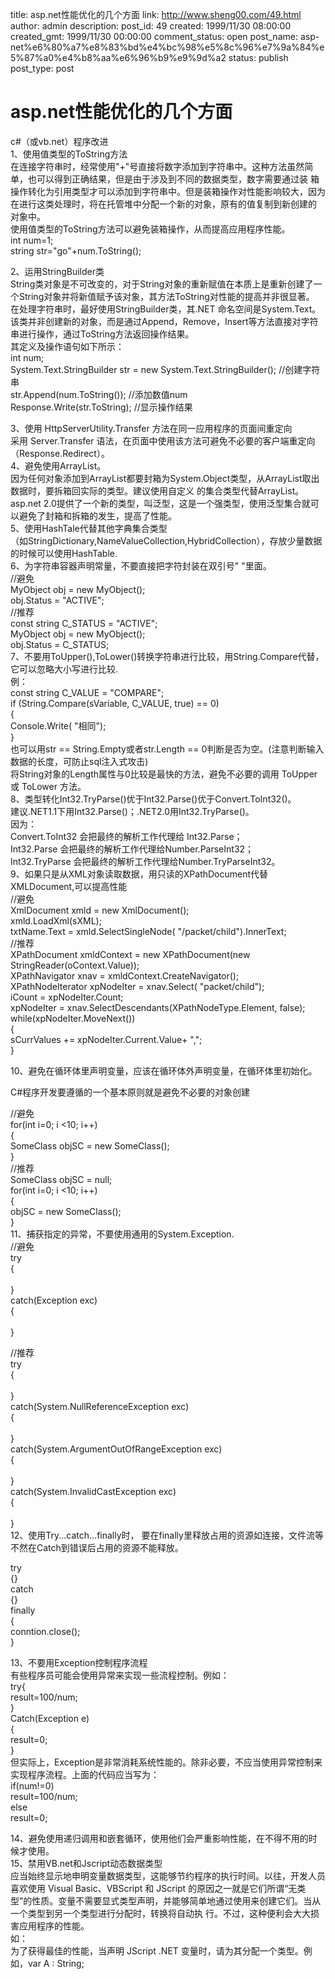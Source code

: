 title: asp.net性能优化的几个方面
link: http://www.sheng00.com/49.html
author: admin
description: 
post_id: 49
created: 1999/11/30 08:00:00
created_gmt: 1999/11/30 00:00:00
comment_status: open
post_name: asp-net%e6%80%a7%e8%83%bd%e4%bc%98%e5%8c%96%e7%9a%84%e5%87%a0%e4%b8%aa%e6%96%b9%e9%9d%a2
status: publish
post_type: post

# asp.net性能优化的几个方面

c#（或vb.net）程序改进   
1、使用值类型的ToString方法   
在连接字符串时，经常使用"+"号直接将数字添加到字符串中。这种方法虽然简单，也可以得到正确结果，但是由于涉及到不同的数据类型，数字需要通过装 箱操作转化为引用类型才可以添加到字符串中。但是装箱操作对性能影响较大，因为在进行这类处理时，将在托管堆中分配一个新的对象，原有的值复制到新创建的 对象中。   
使用值类型的ToString方法可以避免装箱操作，从而提高应用程序性能。   
int num=1;   
string str="go"+num.ToString();   
  
2、运用StringBuilder类   
String类对象是不可改变的，对于String对象的重新赋值在本质上是重新创建了一个String对象并将新值赋予该对象，其方法ToString对性能的提高并非很显著。   
在处理字符串时，最好使用StringBuilder类，其.NET 命名空间是System.Text。该类并非创建新的对象，而是通过Append，Remove，Insert等方法直接对字符串进行操作，通过ToString方法返回操作结果。   
其定义及操作语句如下所示：   
int num;   
System.Text.StringBuilder str = new System.Text.StringBuilder(); //创建字符串   
str.Append(num.ToString()); //添加数值num   
Response.Write(str.ToString); //显示操作结果   
  
3、使用 HttpServerUtility.Transfer 方法在同一应用程序的页面间重定向   
采用 Server.Transfer 语法，在页面中使用该方法可避免不必要的客户端重定向（Response.Redirect）。   
4、避免使用ArrayList。   
因为任何对象添加到ArrayList都要封箱为System.Object类型，从ArrayList取出数据时，要拆箱回实际的类型。建议使用自定义 的集合类型代替ArrayList。asp.net 2.0提供了一个新的类型，叫泛型，这是一个强类型，使用泛型集合就可以避免了封箱和拆箱的发生，提高了性能。   
5、使用HashTale代替其他字典集合类型   
（如StringDictionary,NameValueCollection,HybridCollection），存放少量数据的时候可以使用HashTable.   
6、为字符串容器声明常量，不要直接把字符封装在双引号" "里面。   
//避免   
MyObject obj = new MyObject();   
obj.Status = "ACTIVE";   
//推荐   
const string C_STATUS = "ACTIVE";   
MyObject obj = new MyObject();   
obj.Status = C_STATUS;   
7、不要用ToUpper(),ToLower()转换字符串进行比较，用String.Compare代替，它可以忽略大小写进行比较.   
例：   
const string C_VALUE = "COMPARE";   
if (String.Compare(sVariable, C_VALUE, true) == 0)   
{   
Console.Write( "相同");   
}   
也可以用str == String.Empty或者str.Length == 0判断是否为空。(注意判断输入数据的长度，可防止sql注入式攻击)   
将String对象的Length属性与0比较是最快的方法，避免不必要的调用 ToUpper 或 ToLower 方法。   
8、类型转化Int32.TryParse()优于Int32.Parse()优于Convert.ToInt32()。   
建议.NET1.1下用Int32.Parse()；.NET2.0用Int32.TryParse()。   
因为：   
Convert.ToInt32 会把最终的解析工作代理给 Int32.Parse；   
Int32.Parse 会把最终的解析工作代理给Number.ParseInt32；   
Int32.TryParse 会把最终的解析工作代理给Number.TryParseInt32。   
9、如果只是从XML对象读取数据，用只读的XPathDocument代替XMLDocument,可以提高性能   
//避免   
XmlDocument xmld = new XmlDocument();   
xmld.LoadXml(sXML);   
txtName.Text = xmld.SelectSingleNode( "/packet/child").InnerText;   
//推荐   
XPathDocument xmldContext = new XPathDocument(new StringReader(oContext.Value));   
XPathNavigator xnav = xmldContext.CreateNavigator();   
XPathNodeIterator xpNodeIter = xnav.Select( "packet/child");   
iCount = xpNodeIter.Count;   
xpNodeIter = xnav.SelectDescendants(XPathNodeType.Element, false);   
while(xpNodeIter.MoveNext())   
{   
sCurrValues += xpNodeIter.Current.Value+ ",";   
}   
  
10、避免在循环体里声明变量，应该在循环体外声明变量，在循环体里初始化。   
  
C#程序开发要遵循的一个基本原则就是避免不必要的对象创建   
  
//避免   
for(int i=0; i <10; i++)   
{   
SomeClass objSC = new SomeClass();   
}   
//推荐   
SomeClass objSC = null;   
for(int i=0; i <10; i++)   
{   
objSC = new SomeClass();   
}   
11、捕获指定的异常，不要使用通用的System.Exception.   
//避免   
try   
{   
<some logic>   
}   
catch(Exception exc)   
{   
<Error handling>   
}   
  
//推荐   
try   
{   
<some logic>   
}   
catch(System.NullReferenceException exc)   
{   
<Error handling>   
}   
catch(System.ArgumentOutOfRangeException exc)   
{   
<Error handling>   
}   
catch(System.InvalidCastException exc)   
{   
<Error handling>   
}   
12、使用Try...catch...finally时， 要在finally里释放占用的资源如连接，文件流等   
不然在Catch到错误后占用的资源不能释放。   
  
try   
{}   
catch   
{}   
finally   
{   
conntion.close();   
}   
  
13、不要用Exception控制程序流程   
有些程序员可能会使用异常来实现一些流程控制。例如：   
try{   
result=100/num;   
}   
Catch(Exception e)   
{   
result=0;   
}   
但实际上，Exception是非常消耗系统性能的。除非必要，不应当使用异常控制来实现程序流程。上面的代码应当写为：   
if(num!=0)   
result=100/num;   
else   
result=0;   
  
14、避免使用递归调用和嵌套循环，使用他们会严重影响性能，在不得不用的时候才使用。   
15、禁用VB.net和Jscript动态数据类型   
应当始终显示地申明变量数据类型，这能够节约程序的执行时间。以往，开发人员喜欢使用 Visual Basic、VBScript 和 JScript 的原因之一就是它们所谓“无类型”的性质。变量不需要显式类型声明，并能够简单地通过使用来创建它们。当从一个类型到另一个类型进行分配时，转换将自动执 行。不过，这种便利会大大损害应用程序的性能。   
如：   
为了获得最佳的性能，当声明 JScript .NET 变量时，请为其分配一个类型。例如，var A : String;